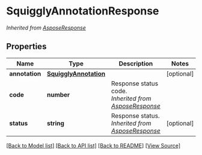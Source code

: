 ﻿# SquigglyAnnotationResponse


*Inherited from [AsposeResponse](AsposeResponse.md)*
## Properties
Name | Type | Description | Notes
------------ | ------------- | ------------- | -------------
**annotation** | [**SquigglyAnnotation**](SquigglyAnnotation.md) |  | [optional]
**code** | **number** | Response status code.<br />*Inherited from [AsposeResponse](AsposeResponse.md)* | 
**status** | **string** | Response status.<br />*Inherited from [AsposeResponse](AsposeResponse.md)* | [optional]

[[Back to Model list]](../README.md#documentation-for-models) [[Back to API list]](../README.md#documentation-for-api-endpoints) [[Back to README]](../README.md) [[View Source]](../src/models/squigglyAnnotationResponse.ts)

